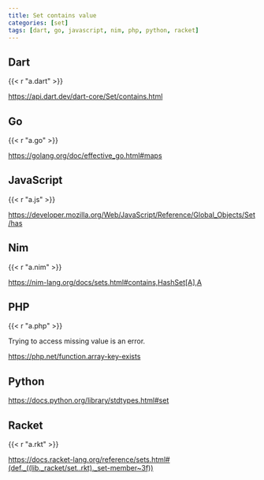 ```yaml
---
title: Set contains value
categories: [set]
tags: [dart, go, javascript, nim, php, python, racket]
---
```


## Dart

{{< r "a.dart" >}}

<https://api.dart.dev/dart-core/Set/contains.html>

## Go

{{< r "a.go" >}}

<https://golang.org/doc/effective_go.html#maps>

## JavaScript

{{< r "a.js" >}}

<https://developer.mozilla.org/Web/JavaScript/Reference/Global_Objects/Set/has>

## Nim

{{< r "a.nim" >}}

<https://nim-lang.org/docs/sets.html#contains,HashSet[A],A>

## PHP

{{< r "a.php" >}}

Trying to access missing value is an error.

<https://php.net/function.array-key-exists>

## Python

<https://docs.python.org/library/stdtypes.html#set>

## Racket

{{< r "a.rkt" >}}

<https://docs.racket-lang.org/reference/sets.html#(def._((lib._racket/set..rkt)._set-member~3f))>
